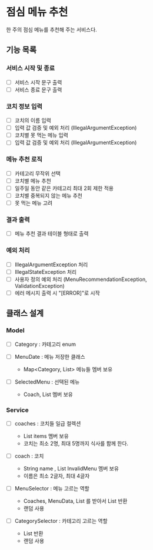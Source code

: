 # 점심 메뉴 추천

한 주의 점심 메뉴를 추천해 주는 서비스다.

## 기능 목록

### 서비스 시작 및 종료
- [ ] 서비스 시작 문구 출력
- [ ] 서비스 종료 문구 출력

### 코치 정보 입력
- [ ] 코치의 이름 입력
- [ ] 입력 값 검증 및 예외 처리 (IllegalArgumentException)
- [ ] 코치별 못 먹는 메뉴 입력
- [ ] 입력 값 검증 및 예외 처리 (IllegalArgumentException)

### 메뉴 추천 로직
- [ ] 카테고리 무작위 선택
- [ ] 코치별 메뉴 추천
- [ ] 일주일 동안 같은 카테고리 최대 2회 제한 적용
- [ ] 코치별 중복되지 않는 메뉴 추천
- [ ] 못 먹는 메뉴 고려

### 결과 출력
- [ ] 메뉴 추천 결과 테이블 형태로 출력

### 예외 처리
- [ ] IllegalArgumentException 처리
- [ ] IllegalStateException 처리
- [ ] 사용자 정의 예외 처리 (MenuRecommendationException, ValidationException)
- [ ] 에러 메시지 출력 시 "[ERROR]"로 시작

## 클래스 설계

### Model

- [ ] Category : 카테고리 enum

- [ ] MenuDate : 메뉴 저장한 클래스
  - Map<Category, List<String>> 메뉴들 멤버 보유

- [ ] SelectedMenu : 선택된 메뉴
  - Coach, List<String> 멤버 보유

### Service

- [ ] coaches : 코치들 일급 컬렉션
  - List<coach> items 멤버 보유
  - 코치는 최소 2명, 최대 5명까지 식사를 함께 한다.

- [ ] coach : 코치
  - String name , List<String> InvalidMenu 멤버 보유
  - 이름은 최소 2글자, 최대 4글자

- [ ] MenuSelector : 메뉴 고르는 역할
  - Coaches, MenuData, List<Category> 를 받아서 List<SelectedMenu> 반환
  - 랜덤 사용

- [ ] CategorySelector : 카테고리 고르는 역할
  - List<Category> 반환
  - 랜덤 사용

